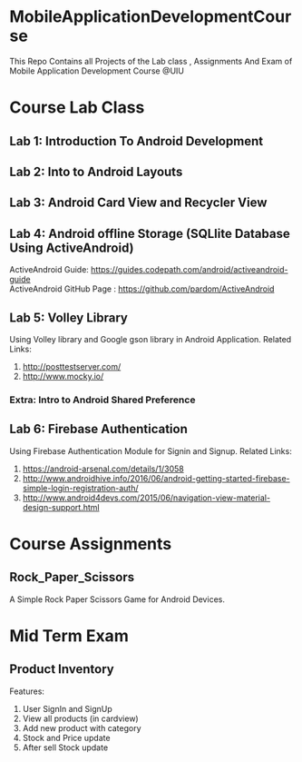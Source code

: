 # MobileApplicationDevelopmentCourse
This Repo Contains all Projects of the Lab class , Assignments And Exam of Mobile Application Development Course @UIU 


# Course Lab Class
## Lab 1: Introduction To Android Development

## Lab 2: Into to Android Layouts

## Lab 3: Android Card View and Recycler View

## Lab 4: Android offline Storage (SQLlite Database Using ActiveAndroid)
ActiveAndroid Guide: https://guides.codepath.com/android/activeandroid-guide <br>
ActiveAndroid GitHub Page : https://github.com/pardom/ActiveAndroid

## Lab 5: Volley Library
Using Volley library and Google gson library in Android Application.
Related Links:
1. http://posttestserver.com/
2. http://www.mocky.io/
### Extra: Intro to Android Shared Preference

## Lab 6: Firebase Authentication
Using Firebase Authentication Module for Signin and Signup.
Related Links:
1. https://android-arsenal.com/details/1/3058 <br>
2. http://www.androidhive.info/2016/06/android-getting-started-firebase-simple-login-registration-auth/  <br>
3. http://www.android4devs.com/2015/06/navigation-view-material-design-support.html


# Course Assignments
## Rock_Paper_Scissors
A Simple Rock Paper Scissors Game for Android Devices.

# Mid Term Exam
## Product Inventory
Features:
1. User SignIn and SignUp
2. View all products (in cardview)
3. Add new product with category
4. Stock and Price update
5. After sell Stock update
